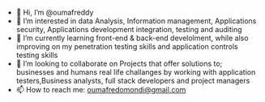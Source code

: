 - 👋 Hi, I’m @oumafreddy
- 👀 I’m interested in data Analysis, Information management, Applications security, Applications development integration, testing and auditing 
- 🌱 I’m currently learning front-end & back-end develolment, while also improving on my penetration testing skills and application controls testing skills
- 💞️ I’m looking to collaborate on Projects that offer solutions to; businesses and humans real life challanges by working with application testers,Business analysts, full stack developers and project managers
- 📫 How to reach me: oumafredomondi@gmail.com

<!---
oumafreddy/oumafreddy is a ✨ special ✨ repository because its `README.md` (this file) appears on your GitHub profile.
You can click the Preview link to take a look at your changes.
--->

